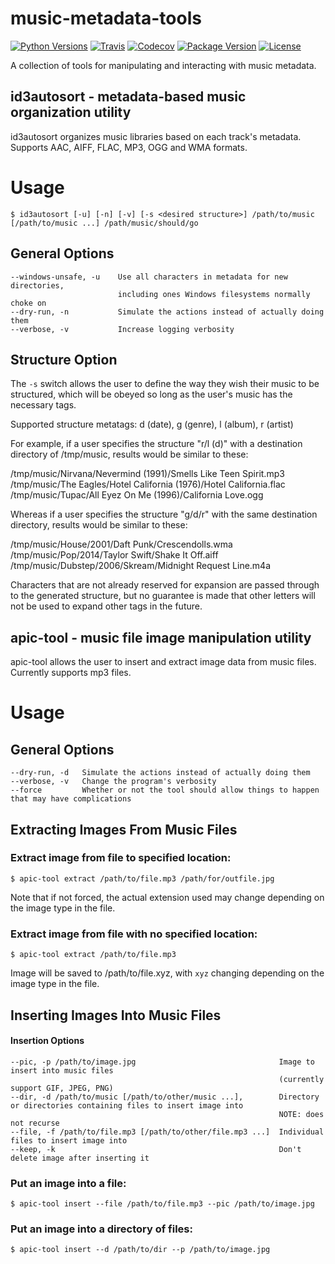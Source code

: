 music-metadata-tools
====================

[![Python Versions](https://img.shields.io/pypi/pyversions/music-metadata-tools?style=for-the-badge)](https://pypi.org/project/music-metadata-tools/)
[![Travis](https://img.shields.io/travis/mischif/music-metadata-tools.svg?style=for-the-badge)](https://travis-ci.org/mischif/music-metadata-tools)
[![Codecov](https://img.shields.io/codecov/c/github/mischif/music-metadata-tools.svg?style=for-the-badge)](https://codecov.io/gh/mischif/music-metadata-tools)
[![Package Version](https://img.shields.io/pypi/v/music-metadata-tools?style=for-the-badge)](https://pypi.org/project/music-metadata-tools/)
[![License](https://img.shields.io/pypi/l/music-metadata-tools?style=for-the-badge)](https://pypi.org/project/music-metadata-tools/)

A collection of tools for manipulating and interacting with music metadata.


id3autosort - metadata-based music organization utility
-------------------------------------------------------

id3autosort organizes music libraries based on each track's metadata. Supports AAC, AIFF, FLAC, MP3, OGG and WMA formats.

# Usage

	$ id3autosort [-u] [-n] [-v] [-s <desired structure>] /path/to/music [/path/to/music ...] /path/music/should/go


## General Options

	--windows-unsafe, -u	Use all characters in metadata for new directories,
							including ones Windows filesystems normally choke on
	--dry-run, -n			Simulate the actions instead of actually doing them
	--verbose, -v			Increase logging verbosity


## Structure Option

The `-s` switch allows the user to define the way they wish their music to be structured, which will be obeyed so long as the user's music has the necessary tags.

Supported structure metatags: d (date), g (genre), l (album), r (artist)

For example, if a user specifies the structure "r/l (d)" with a destination directory of /tmp/music, results would be similar to these:

/tmp/music/Nirvana/Nevermind (1991)/Smells Like Teen Spirit.mp3
/tmp/music/The Eagles/Hotel California (1976)/Hotel California.flac
/tmp/music/Tupac/All Eyez On Me (1996)/California Love.ogg

Whereas if a user specifies the structure "g/d/r" with the same destination directory, results would be similar to these:

/tmp/music/House/2001/Daft Punk/Crescendolls.wma
/tmp/music/Pop/2014/Taylor Swift/Shake It Off.aiff
/tmp/music/Dubstep/2006/Skream/Midnight Request Line.m4a

Characters that are not already reserved for expansion are passed through to the generated structure, but no guarantee is made that other letters will not be used to expand other tags in the future.


apic-tool - music file image manipulation utility
-------------------------------------------------

apic-tool allows the user to insert and extract image data from music files. Currently supports mp3 files.

# Usage

General Options
---------------

	--dry-run, -d	Simulate the actions instead of actually doing them
	--verbose, -v	Change the program's verbosity
	--force			Whether or not the tool should allow things to happen that may have complications


Extracting Images From Music Files
----------------------------------

### Extract image from file to specified location:

	$ apic-tool extract /path/to/file.mp3 /path/for/outfile.jpg

Note that if not forced, the actual extension used may change depending on the image type in the file.


### Extract image from file with no specified location:

	$ apic-tool extract /path/to/file.mp3

Image will be saved to /path/to/file.xyz, with `xyz` changing depending on the image type in the file.


Inserting Images Into Music Files
---------------------------------

#### Insertion Options

	--pic, -p /path/to/image.jpg								Image to insert into music files
																(currently support GIF, JPEG, PNG)
	--dir, -d /path/to/music [/path/to/other/music ...],		Directory or directories containing files to insert image into
																NOTE: does not recurse
	--file, -f /path/to/file.mp3 [/path/to/other/file.mp3 ...]	Individual files to insert image into
	--keep, -k													Don't delete image after inserting it


### Put an image into a file:

	$ apic-tool insert --file /path/to/file.mp3 --pic /path/to/image.jpg

### Put an image into a directory of files:

	$ apic-tool insert --d /path/to/dir --p /path/to/image.jpg
